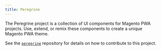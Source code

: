 ```yaml
---
title: Peregrine
---
```


The Peregrine project is a collection of UI components for Magento PWA projects.
Use, extend, or remix these components to create a unique Magento PWA theme.

See the [`peregrine`] repository for details on how to contribute to this project.

[`peregrine`]: https://github.com/magento-research/peregrine